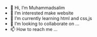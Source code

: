 - 👋 Hi, I’m Muhammadsalim
- 👀 I’m interested make website
- 🌱 I’m currently learning html and css,js
- 💞️ I’m looking to collaborate on ...
- 📫 How to reach me ...

<!---
Muhammadsalim20/Muhammadsalim20 is a ✨ special ✨ repository because its `README.md` (this file) appears on your GitHub profile.
You can click the Preview link to take a look at your changes.
--->

